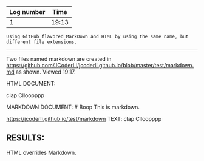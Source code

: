 | Log number   | Time          |
|-------------|------------|
| 1             | 19:13         |



    Using GitHub flavored MarkDown and HTML by using the same name, but different file extensions.
---
Two files named markdown are created in https://github.com/JCoderLi/jcoderli.github.io/blob/master/test/markdown.md as shown.
Viewed 19:17.

HTML DOCUMENT:
    <p>clap Clloopppp</p>

MARKDOWN DOCUMENT:
    # Boop
    This is markdown.

https://jcoderli.github.io/test/markdown TEXT:
clap Clloopppp

## RESULTS:
HTML overrides Markdown.
